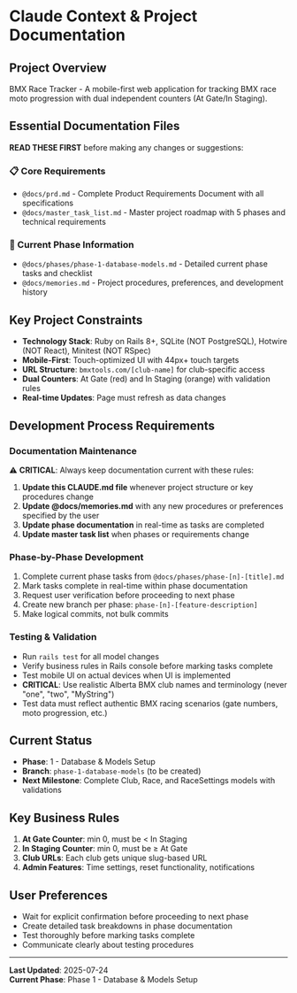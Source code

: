 # Claude Context & Project Documentation

## Project Overview
BMX Race Tracker - A mobile-first web application for tracking BMX race moto progression with dual independent counters (At Gate/In Staging).

## Essential Documentation Files
**READ THESE FIRST** before making any changes or suggestions:

### 📋 Core Requirements
- `@docs/prd.md` - Complete Product Requirements Document with all specifications
- `@docs/master_task_list.md` - Master project roadmap with 5 phases and technical requirements

### 🚀 Current Phase Information  
- `@docs/phases/phase-1-database-models.md` - Detailed current phase tasks and checklist
- `@docs/memories.md` - Project procedures, preferences, and development history

## Key Project Constraints
- **Technology Stack**: Ruby on Rails 8+, SQLite (NOT PostgreSQL), Hotwire (NOT React), Minitest (NOT RSpec)
- **Mobile-First**: Touch-optimized UI with 44px+ touch targets
- **URL Structure**: `bmxtools.com/[club-name]` for club-specific access
- **Dual Counters**: At Gate (red) and In Staging (orange) with validation rules
- **Real-time Updates**: Page must refresh as data changes

## Development Process Requirements

### Documentation Maintenance
⚠️ **CRITICAL**: Always keep documentation current with these rules:
1. **Update this CLAUDE.md file** whenever project structure or key procedures change
2. **Update @docs/memories.md** with any new procedures or preferences specified by the user
3. **Update phase documentation** in real-time as tasks are completed
4. **Update master task list** when phases or requirements change

### Phase-by-Phase Development
1. Complete current phase tasks from `@docs/phases/phase-[n]-[title].md`
2. Mark tasks complete in real-time within phase documentation
3. Request user verification before proceeding to next phase
4. Create new branch per phase: `phase-[n]-[feature-description]`
5. Make logical commits, not bulk commits

### Testing & Validation
- Run `rails test` for all model changes
- Verify business rules in Rails console before marking tasks complete
- Test mobile UI on actual devices when UI is implemented
- **CRITICAL**: Use realistic Alberta BMX club names and terminology (never "one", "two", "MyString")
- Test data must reflect authentic BMX racing scenarios (gate numbers, moto progression, etc.)

## Current Status
- **Phase**: 1 - Database & Models Setup
- **Branch**: `phase-1-database-models` (to be created)
- **Next Milestone**: Complete Club, Race, and RaceSettings models with validations

## Key Business Rules
1. **At Gate Counter**: min 0, must be < In Staging
2. **In Staging Counter**: min 0, must be ≥ At Gate  
3. **Club URLs**: Each club gets unique slug-based URL
4. **Admin Features**: Time settings, reset functionality, notifications

## User Preferences
- Wait for explicit confirmation before proceeding to next phase
- Create detailed task breakdowns in phase documentation
- Test thoroughly before marking tasks complete
- Communicate clearly about testing procedures

---
**Last Updated**: 2025-07-24  
**Current Phase**: Phase 1 - Database & Models Setup